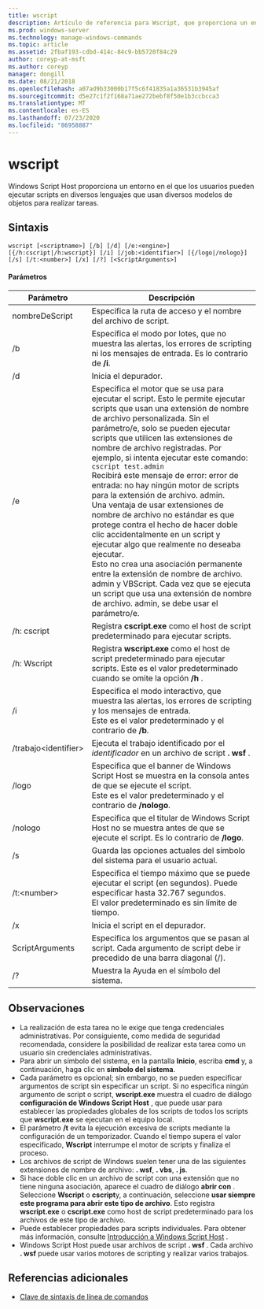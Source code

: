 ```yaml
---
title: wscript
description: Artículo de referencia para Wscript, que proporciona un entorno en el que los usuarios pueden ejecutar scripts en diversos lenguajes que usan diversos modelos de objetos para realizar tareas.
ms.prod: windows-server
ms.technology: manage-windows-commands
ms.topic: article
ms.assetid: 2fbaf193-cdbd-414c-84c9-bb5720f84c29
author: coreyp-at-msft
ms.author: coreyp
manager: dongill
ms.date: 08/21/2018
ms.openlocfilehash: a07ad9b33000b17f5c6f41835a1a36531b3945af
ms.sourcegitcommit: d5e27c1f2f168a71ae272bebf8f50e1b3ccbcca3
ms.translationtype: MT
ms.contentlocale: es-ES
ms.lasthandoff: 07/23/2020
ms.locfileid: "86958887"
---
```

# <a name="wscript"></a>wscript



Windows Script Host proporciona un entorno en el que los usuarios pueden ejecutar scripts en diversos lenguajes que usan diversos modelos de objetos para realizar tareas.

## <a name="syntax"></a>Sintaxis

```
wscript [<scriptname>] [/b] [/d] [/e:<engine>] [{/h:cscript|/h:wscript}] [/i] [/job:<identifier>] [{/logo|/nologo}] [/s] [/t:<number>] [/x] [/?] [<ScriptArguments>]
```

#### <a name="parameters"></a>Parámetros

|Parámetro|Descripción|
|---------|-----------|
|nombreDeScript|Especifica la ruta de acceso y el nombre del archivo de script.|
|/b|Especifica el modo por lotes, que no muestra las alertas, los errores de scripting ni los mensajes de entrada. Es lo contrario de **/i**.|
|/d|Inicia el depurador.|
|/e|Especifica el motor que se usa para ejecutar el script. Esto le permite ejecutar scripts que usan una extensión de nombre de archivo personalizada. Sin el parámetro/e, solo se pueden ejecutar scripts que utilicen las extensiones de nombre de archivo registradas. Por ejemplo, si intenta ejecutar este comando:<br>```cscript test.admin```<br>Recibirá este mensaje de error: error de entrada: no hay ningún motor de scripts para la extensión de archivo. admin.<br>Una ventaja de usar extensiones de nombre de archivo no estándar es que protege contra el hecho de hacer doble clic accidentalmente en un script y ejecutar algo que realmente no deseaba ejecutar. <br>Esto no crea una asociación permanente entre la extensión de nombre de archivo. admin y VBScript. Cada vez que se ejecuta un script que usa una extensión de nombre de archivo. admin, se debe usar el parámetro/e.|
|/h: cscript|Registra **cscript.exe** como el host de script predeterminado para ejecutar scripts.|
|/h: Wscript|Registra **wscript.exe** como el host de script predeterminado para ejecutar scripts. Este es el valor predeterminado cuando se omite la opción **/h** .|
|/i|Especifica el modo interactivo, que muestra las alertas, los errores de scripting y los mensajes de entrada.</br>Este es el valor predeterminado y el contrario de **/b**.|
|/trabajo\<identifier>|Ejecuta el trabajo identificado por el *identificador* en un archivo de script **. wsf** .|
|/logo|Especifica que el banner de Windows Script Host se muestra en la consola antes de que se ejecute el script.</br>Este es el valor predeterminado y el contrario de **/nologo**.|
|/nologo|Especifica que el titular de Windows Script Host no se muestra antes de que se ejecute el script. Es lo contrario de **/logo**.|
|/s|Guarda las opciones actuales del símbolo del sistema para el usuario actual.|
|/t:\<number>|Especifica el tiempo máximo que se puede ejecutar el script (en segundos). Puede especificar hasta 32.767 segundos.</br>El valor predeterminado es sin límite de tiempo.|
|/x|Inicia el script en el depurador.|
|ScriptArguments|Especifica los argumentos que se pasan al script. Cada argumento de script debe ir precedido de una barra diagonal (/).|
|/?|Muestra la Ayuda en el símbolo del sistema.|

## <a name="remarks"></a>Observaciones

-   La realización de esta tarea no le exige que tenga credenciales administrativas. Por consiguiente, como medida de seguridad recomendada, considere la posibilidad de realizar esta tarea como un usuario sin credenciales administrativas.
-   Para abrir un símbolo del sistema, en la pantalla **Inicio**, escriba **cmd** y, a continuación, haga clic en **símbolo del sistema**.
-   Cada parámetro es opcional; sin embargo, no se pueden especificar argumentos de script sin especificar un script. Si no especifica ningún argumento de script o script, **wscript.exe** muestra el cuadro de diálogo **configuración de Windows Script Host** , que puede usar para establecer las propiedades globales de los scripts de todos los scripts que **wscript.exe** se ejecutan en el equipo local.
-   El parámetro **/t** evita la ejecución excesiva de scripts mediante la configuración de un temporizador. Cuando el tiempo supera el valor especificado, **Wscript** interrumpe el motor de scripts y finaliza el proceso.
-   Los archivos de script de Windows suelen tener una de las siguientes extensiones de nombre de archivo: **. wsf**, **. vbs**, **. js**.
-   Si hace doble clic en un archivo de script con una extensión que no tiene ninguna asociación, aparece el cuadro de diálogo **abrir con** . Seleccione **Wscript** o **cscript**y, a continuación, seleccione **usar siempre este programa para abrir este tipo de archivo**. Esto registra **wscript.exe** o **cscript.exe** como host de script predeterminado para los archivos de este tipo de archivo.
-   Puede establecer propiedades para scripts individuales. Para obtener más información, consulte [Introducción a Windows Script Host](/previous-versions/windows/it-pro/windows-server-2003/cc738350(v=ws.10)) .
-   Windows Script Host puede usar archivos de script **. wsf** . Cada archivo **. wsf** puede usar varios motores de scripting y realizar varios trabajos.

## <a name="additional-references"></a>Referencias adicionales

- [Clave de sintaxis de línea de comandos](command-line-syntax-key.md)
